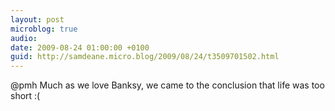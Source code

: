 ```yaml
---
layout: post
microblog: true
audio: 
date: 2009-08-24 01:00:00 +0100
guid: http://samdeane.micro.blog/2009/08/24/t3509701502.html
---
```

@pmh Much as we love Banksy, we came to the conclusion that life was too short :(
